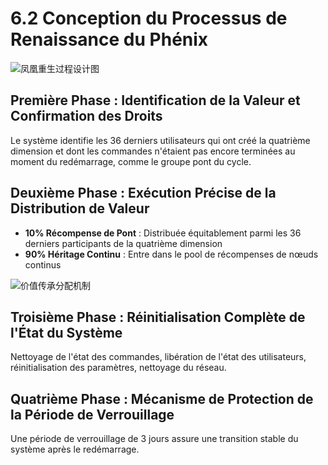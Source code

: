 # 6.2 Conception du Processus de Renaissance du Phénix

![凤凰重生过程设计图](/images/图16.svg)

## Première Phase : Identification de la Valeur et Confirmation des Droits

Le système identifie les 36 derniers utilisateurs qui ont créé la quatrième dimension et dont les commandes n'étaient pas encore terminées au moment du redémarrage, comme le groupe pont du cycle.

## Deuxième Phase : Exécution Précise de la Distribution de Valeur

- **10% Récompense de Pont** : Distribuée équitablement parmi les 36 derniers participants de la quatrième dimension
- **90% Héritage Continu** : Entre dans le pool de récompenses de nœuds continus

![价值传承分配机制](/images/图22.svg)

## Troisième Phase : Réinitialisation Complète de l'État du Système

Nettoyage de l'état des commandes, libération de l'état des utilisateurs, réinitialisation des paramètres, nettoyage du réseau.

## Quatrième Phase : Mécanisme de Protection de la Période de Verrouillage

Une période de verrouillage de 3 jours assure une transition stable du système après le redémarrage.